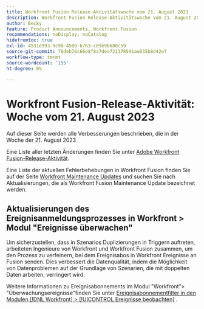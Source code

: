 ```yaml
---
title: Workfront Fusion Release-Aktivitätswoche vom 21. August 2023
description: Workfront Fusion Release-Aktivitätswoche vom 21. August 2023
author: Becky
feature: Product Announcements, Workfront Fusion
recommendations: noDisplay, noCatalog
hidefromtoc: true
exl-id: 4531e993-9c90-4500-b763-c09e9b680c59
source-git-commit: 76deb76c66e8f8a7dea721378591ae035b8d42e7
workflow-type: tm+mt
source-wordcount: '155'
ht-degree: 0%

---
```


# Workfront Fusion-Release-Aktivität: Woche vom 21. August 2023

Auf dieser Seite werden alle Verbesserungen beschrieben, die in der Woche der
21. August 2023

Eine Liste aller letzten Änderungen finden Sie unter [Adobe Workfront Fusion-Release-Aktivität](../../../product-announcements/product-releases/fusion-release-activity/fusion-release-activity.md).

Eine Liste der aktuellen Fehlerbehebungen in Workfront Fusion finden Sie auf der Seite [Workfront Maintenance Updates](https://experienceleague.adobe.com/docs/workfront-known-issues/releases/current-updates.html) und suchen Sie nach Aktualisierungen, die als Workfront Fusion Maintenance Update bezeichnet werden.

## Aktualisierungen des Ereignisanmeldungsprozesses in Workfront > Modul &quot;Ereignisse überwachen&quot;

Um sicherzustellen, dass in Szenarios Duplizierungen in Triggern auftreten, arbeiteten Ingenieure von Workfront und Workfront Fusion zusammen, um den Prozess zu verfeinern, bei dem Ereignisabos in Workfront Ereignisse an Fusion senden. Dies verbessert die Datenqualität, indem die Möglichkeit von Datenproblemen auf der Grundlage von Szenarien, die mit doppelten Daten arbeiten, verringert wird.

Weitere Informationen zu Ereignisabonnements im Modul &quot;Workfront&quot;> &quot;Überwachungsereignisse&quot;finden Sie unter [Ereignisabonnementfilter in den Modulen  [!DNL Workfront] > [!UICONTROL Ereignisse beobachten]](/help/quicksilver/workfront-fusion/apps-and-their-modules/workfront-modules.md#event-subscription-filters-in-the-workfront--watch-events-modules) .
